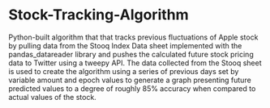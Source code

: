 # Stock-Tracking-Algorithm
Python-built algorithm that that tracks previous fluctuations of Apple stock by pulling data from the Stooq Index Data sheet
implemented with the pandas_datareader library and pushes the calculated future stock pricing data to Twitter using a tweepy API.
The data collected from the Stooq sheet is used to create the algorithm using a series of previous days set by variable amount and epoch
values to generate a graph presenting future predicted values to a degree of roughly 85% accuracy when compared to actual values
of the stock.
